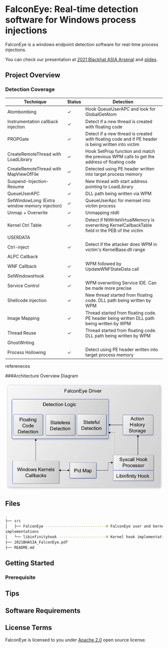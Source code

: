 # FalconEye: Real-time detection software for Windows process injections

FalconEye is a windows endpoint detection software for real-time process
injections.

You can check our presentation at [2021 Blackhat ASIA Arsenal](https://www.blackhat.com/asia-21/arsenal/schedule/#falconeye-windows-process-injection-techniques---catch-them-all-22612) and [slides](https://github.com/rajiv2790/FalconEye/blob/main/2021BHASIA_FalconEye.pdf).

## Project Overview

### Detection Coverage
| Technique                                     | Status  | Detection  |
| -------------                                 | ------- | -----------|
| Atombombing                                   | &check; | Hook QueueUserAPC and look for GlobalGetAtom  |
| Instrumentation callback injection            | &check; | Detect if a new thread is created with floating code |
| PROPGate                                      | &check; | Detect if a new thread is created with floating code and if PE header is being written into victim|
| CreateRemoteThread with LoadLibrary           | &check; | Hook SetProp function and match the previous WPM calls to get the address of floating code |
| CreateRemoteThread with MapViewOfFile         | &check; | Detected using PE header written into target process memory |
| Suspend-Injection-Resume                      | &check; | New thread with start address pointing to LoadLibrary |
| QueueUserAPC                                  | &check; | DLL path being written via WPM |
| SetWindowLong (Extra window memory injection) | &check; | QueueUserApc for memset into victim process |
| Unmap + Overwrite                             | &check; | Unmapping ntdll |
| Kernel Ctrl Table                             | &check; | Detect if NtWriteVirtualMemory is overwriting KernelCallbackTable field in the PEB of the victim |
| USERDATA                                      |         |    |
| Ctrl-inject                                   | &check; | Detect if the attacker does WPM in victim's KernelBase.dll range   |
| ALPC Callback                                 |         |    |
| WNF Callback                                  | &check; | WPM followed by UpdateWNFStateData call   |
| SetWindowsHook                                | &check;       |    |
| Service Control                               | &check; | WPM overwriting Service IDE. Can be made more precise   |
| Shellcode injection                           | &check; | New thread started from floating code. DLL path being written by WPM    |
| Image Mapping                                 | &check; | Thread started from floating code. PE header being written DLL path being written by WPM   |
| Thread Reuse                                  | &check; |  Thread started from floating code. DLL path being written by WPM  |
| GhostWriting                                  |         |    |
| Process Hollowing                             | &check; |  Detect using PE header written into target process memory  |

refereneces

###Architecture Overview
Diagram

![alt text](diagrams/FalconEye_Software_Architecture.png)


## Files
```bash
.
├── src 
│   ├── FalconEye ---------------------------# FalconEye user and kernel space
implementations
│   └── libinfinityhook ---------------------# Kernel hook implementation
├── 2021BHASIA_FalconEye.pdf
├── README.md
```

## Getting Started


### Prerequisite


## Tips

## Software Requirements

## License Terms
FalconEye is licensed to you under [Apache 2.0](COPYING) open source license. 
